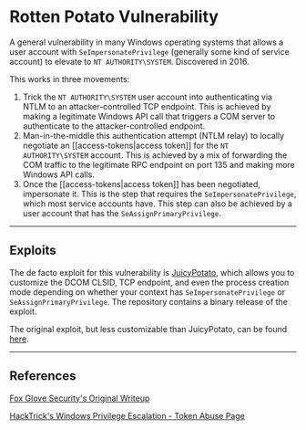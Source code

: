# Rotten Potato Vulnerability

A general vulnerability in many Windows operating systems that allows a user account with `SeImpersonatePrivilege` (generally some kind of service account) to elevate to `NT AUTHORITY\SYSTEM`. Discovered in 2016.

This works in three movements:

1. Trick the `NT AUTHORITY\SYSTEM` user account into authenticating via NTLM to an attacker-controlled TCP endpoint. This is achieved by making a legitimate Windows API call that triggers a COM server to authenticate to the attacker-controlled endpoint.
2. Man-in-the-middle this authentication attempt (NTLM relay) to locally negotiate an [[access-tokens|access token]] for the `NT AUTHORITY\SYSTEM` account. This is achieved by a mix of forwarding the COM traffic to the legitimate RPC endpoint on port 135 and making more Windows API calls.
3. Once the [[access-tokens|access token]] has been negotiated, impersonate it. This is the step that requires the `SeImpersonatePrivilege`, which most service accounts have. This step can also be achieved by a user account that has the `SeAssignPrimaryPrivilege`.

---

## Exploits

The de facto exploit for this vulnerability is [JuicyPotato](https://github.com/ohpe/juicy-potato), which allows you to customize the DCOM CLSID, TCP endpoint, and even the process creation mode depending on whether your context has `SeImpersonatePrivilege` or `SeAssignPrimaryPrivilege`. The repository contains a binary release of the exploit.

The original exploit, but less customizable than JuicyPotato, can be found [here](https://github.com/breenmachine/RottenPotatoNG).

---

## References

[Fox Glove Security's Original Writeup](https://foxglovesecurity.com/2016/09/26/rotten-potato-privilege-escalation-from-service-accounts-to-system/)

[HackTrick's Windows Privilege Escalation - Token Abuse Page](https://book.hacktricks.xyz/windows/windows-local-privilege-escalation/privilege-escalation-abusing-tokens)
